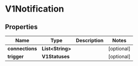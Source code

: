 

# V1Notification


## Properties

| Name | Type | Description | Notes |
|------------ | ------------- | ------------- | -------------|
|**connections** | **List&lt;String&gt;** |  |  [optional] |
|**trigger** | **V1Statuses** |  |  [optional] |




